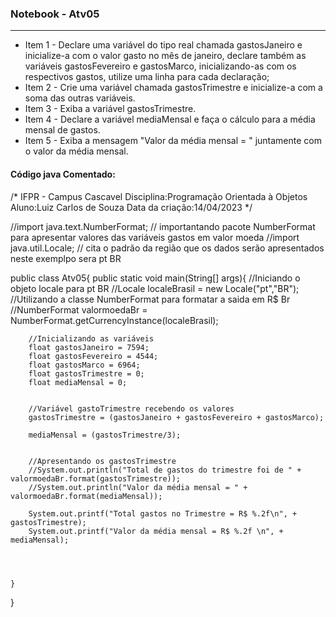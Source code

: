 ### Notebook - Atv05
**********************				
 
* Item 1 - Declare uma variável do tipo real chamada gastosJaneiro e inicialize-a com o valor gasto no mês de janeiro, declare também as variáveis gastosFevereiro e gastosMarco, inicializando-as com os respectivos gastos, utilize uma linha para cada declaração;
* Item 2 - Crie uma variável chamada gastosTrimestre e inicialize-a com a soma das outras variáveis.
* Item 3 - Exiba a variável gastosTrimestre.
* Item 4 - Declare a variável mediaMensal e faça o cálculo para a média mensal de gastos.
* Item 5 - Exiba a mensagem "Valor da média mensal = " juntamente com o valor da média mensal.


#### Código java Comentado:
/*
 IFPR - Campus Cascavel
 Disciplina:Programação Orientada à Objetos
 Aluno:Luiz Carlos de Souza
 Data da criação:14/04/2023 
*/


//import java.text.NumberFormat;  // importantando pacote NumberFormat para apresentar valores das variáveis gastos em valor moeda
//import java.util.Locale; // cita o padrão da região que os dados serão apresentados neste exemplpo sera pt BR

public class Atv05{
    public static void main(String[] args){
        //Iniciando o objeto locale para pt BR
        //Locale localeBrasil = new Locale("pt","BR");
        //Utilizando a classe NumberFormat para formatar a saida em R$ Br
        //NumberFormat valormoedaBr = NumberFormat.getCurrencyInstance(localeBrasil);


        //Inicializando as variáveis
        float gastosJaneiro = 7594;
        float gastosFevereiro = 4544;
        float gastosMarco = 6964;
        float gastosTrimestre = 0;
        float mediaMensal = 0;
        
        
        //Variável gastoTrimestre recebendo os valores 
        gastosTrimestre = (gastosJaneiro + gastosFevereiro + gastosMarco);
        			
        mediaMensal = (gastosTrimestre/3);
        
        
        //Apresentando os gastosTrimestre
        //System.out.println("Total de gastos do trimestre foi de " + valormoedaBr.format(gastosTrimestre));
        //System.out.println("Valor da média mensal = " + valormoedaBr.format(mediaMensal));
       
        System.out.printf("Total gastos no Trimestre = R$ %.2f\n", + gastosTrimestre);
        System.out.printf("Valor da média mensal = R$ %.2f \n", + mediaMensal);
        
        


    }
    
}
